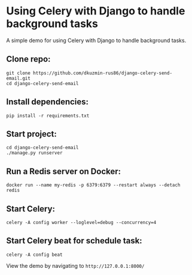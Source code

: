 Using Celery with Django to handle background tasks
=================
A simple demo for using Celery with Django to handle background tasks.

## Clone repo:
```
git clone https://github.com/dkuzmin-rus86/django-celery-send-email.git
cd django-celery-send-email
```

## Install dependencies:
```
pip install -r requirements.txt
```

## Start project:
```
cd django-celery-send-email
./manage.py runserver
```

## Run a Redis server on Docker:
```
docker run --name my-redis -p 6379:6379 --restart always --detach redis
```

## Start Celery:
```
celery -A config worker --loglevel=debug --concurrency=4
```

## Start Celery beat for schedule task:
```
celery -A config beat
```

View the demo by navigating to `http://127.0.0.1:8000/`